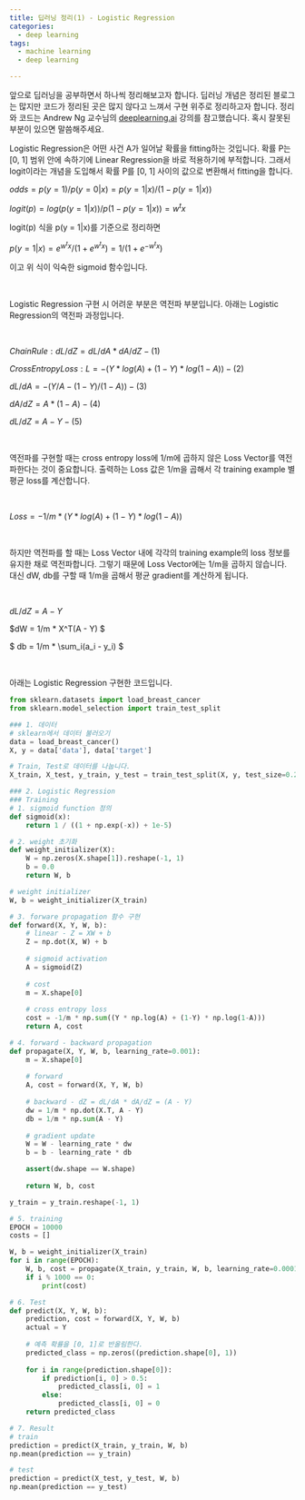 ```yaml
---
title: 딥러닝 정리(1) - Logistic Regression
categories:
  - deep learning
tags:
  - machine learning
  - deep learning

---
```


앞으로 딥러닝을 공부하면서 하나씩 정리해보고자 합니다. 딥러닝 개념은 정리된 블로그는 많지만 코드가 정리된 곳은 많지 않다고 느껴서 구현 위주로 정리하고자 합니다. 정리와 코드는 Andrew Ng 교수님의 [deeplearning.ai](https://www.coursera.org/courses?query=deeplearning.ai) 강의를 참고했습니다. 혹시 잘못된 부분이 있으면 말씀해주세요. 



Logistic Regression은 어떤 사건 A가 일어날 확률을 fitting하는 것입니다. 확률 P는 [0, 1] 범위 안에 속하기에 Linear Regression을 바로 적용하기에 부적합니다. 그래서 logit이라는 개념을 도입해서 확률 P를 [0, 1] 사이의 값으로 변환해서 fitting을 합니다.



$odds = p(y = 1)/p(y = 0|x) = p(y=1|x)/(1-p(y=1|x))$

$logit(p) = log(p(y=1|x))/p(1-p(y=1|x)) = w^tx$



logit(p) 식을 p(y = 1|x)를 기준으로 정리하면 

$p(y=1|x) = e^{w^{t}x}/(1 + e^{w^{t}x}) = 1 / (1+ e^{-w^{t}x})$ 

이고 위 식이 익숙한 sigmoid 함수입니다.

<br/>

Logistic Regression 구현 시 어려운 부분은 역전파 부분입니다. 아래는 Logistic Regression의 역전파 과정입니다. 

<br/>

$Chain Rule: dL / dZ = dL / dA * dA /dZ - (1)$

$Cross Entropy Loss:  L =- (Y * log(A) + (1-Y) * log(1- A)) - (2)$

$dL / dA = -(Y/A - (1 - Y) / (1- A)) - (3)$

$dA / dZ = A * (1 - A) - (4)$

$dL / dZ = A - Y  - (5)$ 

<br/>

역전파를 구현할 때는 cross entropy loss에 1/m에 곱하지 않은 Loss Vector를 역전파한다는 것이 중요합니다. 출력하는 Loss 값은 1/m을 곱해서 각 training example 별 평균 loss를 계산합니다.

<br/>

$Loss = -1/m * (Y*log(A) + (1-Y) *log(1-A))$

<br/>

하지만 역전파를 할 때는 Loss Vector 내에 각각의 training example의 loss 정보를 유지한 채로 역전파합니다. 그렇기 때문에 Loss Vector에는 1/m을 곱하지 않습니다. 대신 dW, db를 구할 때 1/m을 곱해서 평균 gradient를 계산하게 됩니다.

<br/>

$dL/dZ = A - Y$

$dW = 1/m * X^T(A - Y) $

$ db = 1/m * \sum_i(a_i - y_i) $

<br/>

아래는 Logistic Regression 구현한 코드입니다.

```python
from sklearn.datasets import load_breast_cancer
from sklearn.model_selection import train_test_split

### 1. 데이터
# sklearn에서 데이터 불러오기
data = load_breast_cancer()
X, y = data['data'], data['target']

# Train, Test로 데이터를 나눕니다.
X_train, X_test, y_train, y_test = train_test_split(X, y, test_size=0.2, stratify=y)

### 2. Logistic Regression
### Training
# 1. sigmoid function 정의
def sigmoid(x):
    return 1 / ((1 + np.exp(-x)) + 1e-5)

# 2. weight 초기화
def weight_initializer(X):
    W = np.zeros(X.shape[1]).reshape(-1, 1)
    b = 0.0     
    return W, b

# weight initializer
W, b = weight_initializer(X_train)

# 3. forware propagation 함수 구현
def forward(X, Y, W, b):
    # linear - Z = XW + b
    Z = np.dot(X, W) + b
    
    # sigmoid activation
    A = sigmoid(Z)
    
    # cost
    m = X.shape[0]
    
    # cross entropy loss
    cost = -1/m * np.sum((Y * np.log(A) + (1-Y) * np.log(1-A)))
    return A, cost

# 4. forward - backward propagation
def propagate(X, Y, W, b, learning_rate=0.001):
    m = X.shape[0]
    
    # forward
    A, cost = forward(X, Y, W, b)
    
    # backward - dZ = dL/dA * dA/dZ = (A - Y)
    dw = 1/m * np.dot(X.T, A - Y)  
    db = 1/m * np.sum(A - Y)
    
    # gradient update
    W = W - learning_rate * dw
    b = b - learning_rate * db

    assert(dw.shape == W.shape)
    
    return W, b, cost   

y_train = y_train.reshape(-1, 1)

# 5. training
EPOCH = 10000
costs = []

W, b = weight_initializer(X_train)
for i in range(EPOCH):
    W, b, cost = propagate(X_train, y_train, W, b, learning_rate=0.0001)
    if i % 1000 == 0:
        print(cost)

# 6. Test
def predict(X, Y, W, b):
    prediction, cost = forward(X, Y, W, b)
    actual = Y
    
    # 예측 확률을 [0, 1]로 반올림한다.
    predicted_class = np.zeros((prediction.shape[0], 1))
    
    for i in range(prediction.shape[0]):
        if prediction[i, 0] > 0.5:
            predicted_class[i, 0] = 1
        else:
            predicted_class[i, 0] = 0
    return predicted_class

# 7. Result
# train
prediction = predict(X_train, y_train, W, b)
np.mean(prediction == y_train)

# test
prediction = predict(X_test, y_test, W, b)
np.mean(prediction == y_test)
```